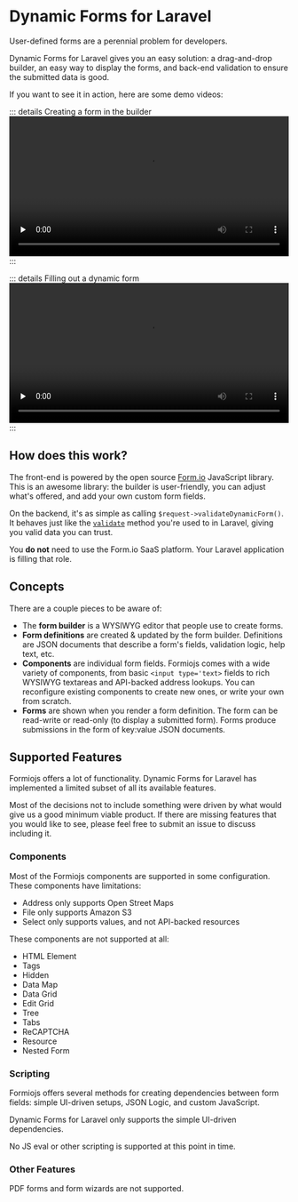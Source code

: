 # Dynamic Forms for Laravel
User-defined forms are a perennial problem for developers.

Dynamic Forms for Laravel gives you an easy solution: a drag-and-drop builder, an easy way to display the forms, and back-end validation to ensure the submitted data is good.

If you want to see it in action, here are some demo videos:

::: details Creating a form in the builder
<video controls="controls" preload="none" width="100%">
    <source src="./assets/builder_demo.webm" type="video/webm">
</video>
:::

::: details Filling out a dynamic form
<video controls="controls" preload="none" width="100%">
<source src="./assets/form_demo.webm" type="video/webm">
</video>
:::

## How does this work?
The front-end is powered by the open source [Form.io](https://github.com/formio/formio.js) JavaScript library. This is an awesome library: the builder is user-friendly, you can adjust what's offered, and add your own custom form fields.

On the backend, it's as simple as calling `$request->validateDynamicForm()`. It behaves just like the [`validate`](https://laravel.com/docs/8.x/validation#quick-writing-the-validation-logic) method you're used to in Laravel, giving you valid data you can trust.

You **do not** need to use the Form.io SaaS platform. Your Laravel application is filling that role.

## Concepts
There are a couple pieces to be aware of:

- The **form builder** is a WYSIWYG editor that people use to create forms. 
- **Form definitions** are created & updated by the form builder. Definitions are JSON documents that describe a form's fields, validation logic, help text, etc.
- **Components** are individual form fields. Formiojs comes with a wide variety of components, from basic `<input type='text>` fields to rich WYSIWYG textareas and API-backed address lookups. You can reconfigure existing components to create new ones, or write your own from scratch.
- **Forms** are shown when you render a form definition. The form can be read-write or read-only (to display a submitted form). Forms produce submissions in the form of key:value JSON documents.

## Supported Features
Formiojs offers a lot of functionality. Dynamic Forms for Laravel has implemented a limited subset of all its available features.

Most of the decisions not to include something were driven by what would give us a good minimum viable product. If there are missing features that you would like to see, please feel free to submit an issue to discuss including it.

### Components
Most of the Formiojs components are supported in some configuration. These components have limitations:

- Address only supports Open Street Maps
- File only supports Amazon S3
- Select only supports values, and not API-backed resources

These components are not supported at all:
    
- HTML Element
- Tags
- Hidden
- Data Map
- Data Grid
- Edit Grid
- Tree
- Tabs
- ReCAPTCHA
- Resource
- Nested Form

### Scripting
Formiojs offers several methods for creating dependencies between form fields: simple UI-driven setups, JSON Logic, and custom JavaScript.

Dynamic Forms for Laravel only supports the simple UI-driven dependencies.

No JS eval or other scripting is supported at this point in time.

### Other Features
PDF forms and form wizards are not supported.
